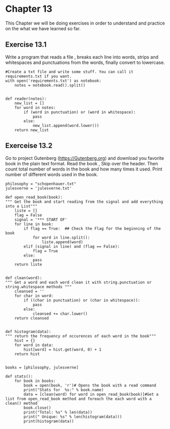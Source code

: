 # Chapter 13

This Chapter we will be doing exercises in order to understand and practice on the
what  we have learned so far.

## Exercise 13.1
Write a program that reads a file , breaks each line into words, strips and whitespaces and
punctuations from the words, finally convert to lowercase.

```
#Create a txt file and write some stuff. You can call it requirements.txt if you want.
with open('requirements.txt') as notebook:
    notes = notebook.read().split()


def reader(notes):
    new_list = []
    for word in notes:
        if (word in punctuation) or (word in whitespace):
            pass
        else:
            new_list.append(word.lower())
    return new_list
```

## Exerceise 13.2
 Go to project Gutenberg (https://Gutenberg.org) and download you favorite book in the plain text format.
 Read the book , Skip over the header.
 Then count total number of words in the book and how many times it used.
 Print number of different words used in the book.

```
philosophy = "schopenhauer.txt"
julesverne = 'julesverne.txt'

def open_read_book(book):
""" Get the book and start reading from the signal and add everything into a List"""
    liste = []
    flag = False
    signal = '*** START OF'
    for line in book:
        if flag == True:  ## Check the Flag for the beginning of the book
            for word in line.split():
                liste.append(word)
        elif (signal in line) and (flag == False):
            flag = True
        else:
            pass
    return liste
    
    
def clean(word):
""" Get a word and each word clean it with string.punctuation or string.whitespace methods """
    cleansed = ''
    for char in word:
        if ((char in punctuation) or (char in whitespace)):
            pass
        else:
            cleansed += char.lower()
    return cleansed


def histogram(data):
""" return the frequency of occurences of each word in the book"""
    hist = {}
    for word in data:
        hist[word] = hist.get(word, 0) + 1
    return hist


books = [philosophy, julesverne]

def stats():
    for book in books:
        book = open(book, 'r')# Opens the book with a read command
        print("Stats for  %s:" % book.name)
        data = [clean(word) for word in open_read_book(book)]#Get a list from open_read_book method and foreach the each word with a clean() method
        book.close()
        print("Total: %s" % len(data))
        print(" Unique: %s" % len(histogram(data)))
        print(histogram(data))
```